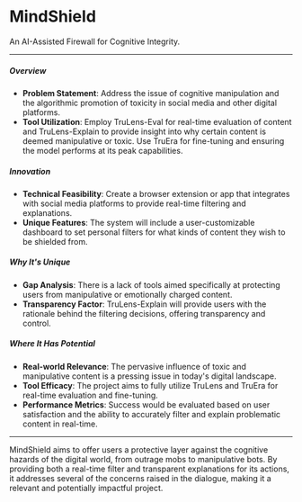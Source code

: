 # MindShield
An AI-Assisted Firewall for Cognitive Integrity.

---

##### Overview
- **Problem Statement**: Address the issue of cognitive manipulation and the algorithmic promotion of toxicity in social media and other digital platforms.
- **Tool Utilization**: Employ TruLens-Eval for real-time evaluation of content and TruLens-Explain to provide insight into why certain content is deemed manipulative or toxic. Use TruEra for fine-tuning and ensuring the model performs at its peak capabilities.

##### Innovation
- **Technical Feasibility**: Create a browser extension or app that integrates with social media platforms to provide real-time filtering and explanations.
- **Unique Features**: The system will include a user-customizable dashboard to set personal filters for what kinds of content they wish to be shielded from.

##### Why It's Unique
- **Gap Analysis**: There is a lack of tools aimed specifically at protecting users from manipulative or emotionally charged content.
- **Transparency Factor**: TruLens-Explain will provide users with the rationale behind the filtering decisions, offering transparency and control.

##### Where It Has Potential
- **Real-world Relevance**: The pervasive influence of toxic and manipulative content is a pressing issue in today's digital landscape.
- **Tool Efficacy**: The project aims to fully utilize TruLens and TruEra for real-time evaluation and fine-tuning.
- **Performance Metrics**: Success would be evaluated based on user satisfaction and the ability to accurately filter and explain problematic content in real-time.

---

MindShield aims to offer users a protective layer against the cognitive hazards of the digital world, from outrage mobs to manipulative bots. By providing both a real-time filter and transparent explanations for its actions, it addresses several of the concerns raised in the dialogue, making it a relevant and potentially impactful project.
